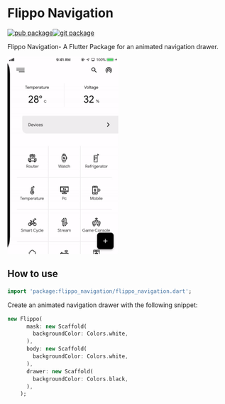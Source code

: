 # Flippo Navigation

[![pub package](https://img.shields.io/badge/pub-0.0.6-green.svg)](https://pub.dartlang.org/packages/flippo_navigation)[![git package](https://img.shields.io/badge/git-flippo-yellow.svg)](https://github.com/sad1996/flippo)

Flippo Navigation- A Flutter Package for an animated navigation drawer.

<p>
	<img src="https://github.com/sad1996/flippo/blob/master/Screenshot/flippo.gif?raw=true" width="250" height="443"/>
</p>

## How to use

````dart
import 'package:flippo_navigation/flippo_navigation.dart';
````

Create an animated navigation drawer with the following snippet:

````dart
new Flippo(
      mask: new Scaffold(
        backgroundColor: Colors.white,
      ),
      body: new Scaffold(
        backgroundColor: Colors.white,
      ),
      drawer: new Scaffold(
        backgroundColor: Colors.black,
      ),
    );
````